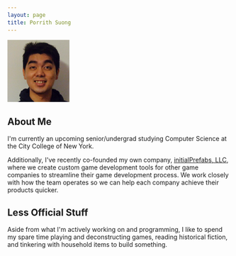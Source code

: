 ```yaml
---
layout: page
title: Porrith Suong
---
```

<img id="profile-pic" src="/images/ProfilePicture.png" alt="Profile picture of Porrith Suong.">

## About Me 

I'm currently an upcoming senior/undergrad studying Computer Science at the City College of New York.

Additionally, I've recently co-founded my own company, [initialPrefabs, LLC](http://www.initialprefabs.com), where we create custom game development tools for other game companies to
streamline their game development process. We work closely with how the team operates so we can help each company achieve their products quicker.

## Less Official Stuff 
Aside from what I'm actively working on and programming, I like to spend my spare time playing and deconstructing games, reading historical fiction, and tinkering with household items to build something.
